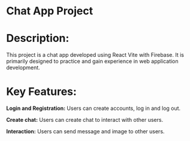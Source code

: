 # Chat App Project

# Description:

This project is a chat app developed using React Vite with Firebase. It is primarily designed to practice and gain experience in web application development.

# Key Features:

**Login and Registration:** Users can create accounts, log in and log out.

**Create chat:** Users can create chat to interact with other users.

**Interaction:** Users can send message and image to other users.
